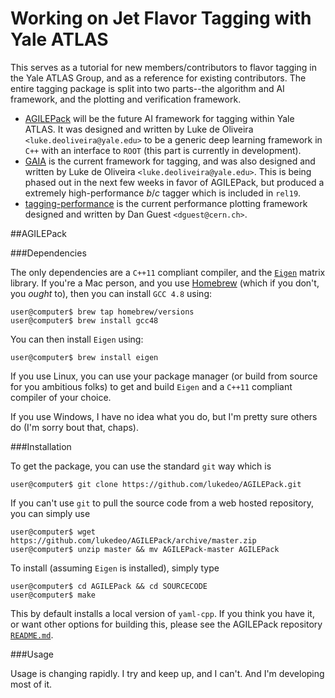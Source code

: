 Working on Jet Flavor Tagging with Yale ATLAS
=========

This serves as a tutorial for new members/contributors to flavor tagging in the Yale ATLAS Group, and as a reference for existing contributors. The entire tagging package is split into two parts--the algorithm and AI framework, and the plotting and verification framework. 
- [AGILEPack](https://github.com/lukedeo/AGILEPack) will be the future AI framework for tagging within Yale ATLAS. It was designed and written by Luke de Oliveira `<luke.deoliveira@yale.edu>` to be a generic deep learning framework in `C++` with an interface to `ROOT` (this part is currently in development).
- [GAIA](https://github.com/lukedeo/GAIA) is the current framework for tagging, and was also designed and written by Luke de Oliveira `<luke.deoliveira@yale.edu>`. This is being phased out in the next few weeks in favor of AGILEPack, but produced a extremely high-performance *b*/*c* tagger which is included in `rel19`. 
- [tagging-performance](https://github.com/dguest/tagging-performance) is the current performance plotting framework designed and written by Dan Guest `<dguest@cern.ch>`.

##AGILEPack

###Dependencies

The only dependencies are a `C++11` compliant compiler, and the [`Eigen`](http://eigen.tuxfamily.org/) matrix library. If you're a Mac person, and you use [Homebrew](http://brew.sh) (which if you don't, you *ought* to), then you can install `GCC 4.8` using:

```
user@computer$ brew tap homebrew/versions
user@computer$ brew install gcc48
```
You can then install `Eigen` using:

```
user@computer$ brew install eigen
```

If you use Linux, you can use your package manager (or build from source for you ambitious folks) to get and build `Eigen` and a `C++11` compliant compiler of your choice. 

If you use Windows, I have no idea what you do, but I'm pretty sure others do (I'm sorry bout that, chaps).

###Installation

To get the package, you can use the standard `git` way which is
```
user@computer$ git clone https://github.com/lukedeo/AGILEPack.git
```

If you can't use `git` to pull the source code from a web hosted repository, you can simply use

```
user@computer$ wget https://github.com/lukedeo/AGILEPack/archive/master.zip
user@computer$ unzip master && mv AGILEPack-master AGILEPack
```

To install (assuming `Eigen` is installed), simply type

```
user@computer$ cd AGILEPack && cd SOURCECODE
user@computer$ make
```

This by default installs a local version of `yaml-cpp`. If you think you have it, or want other options for building this, please see the AGILEPack repository [`README.md`](https://github.com/lukedeo/AGILEPack/blob/master/README.md).

###Usage

Usage is changing rapidly. I try and keep up, and I can't. And I'm developing most of it.




